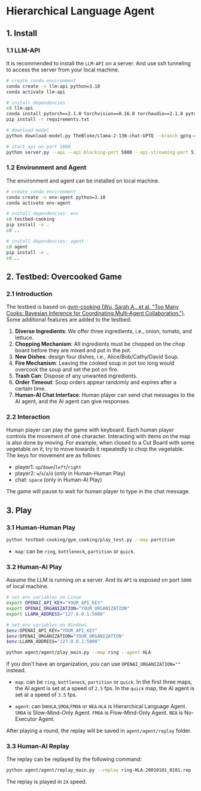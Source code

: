 # Hierarchical Language Agent

## 1. Install

### 1.1 LLM-API

It is recommended to install the `LLM-API` on a server. And use ssh tunneling to access the server from your local machine.

```bash
# create conda environment
conda create -n llm-api python=3.10
conda activate llm-api

# install dependencies
cd llm-api
conda install pytorch==2.1.0 torchvision==0.16.0 torchaudio==2.1.0 pytorch-cuda=11.8 -c pytorch -c nvidia
pip install -r requirements.txt

# download model
python download-model.py TheBloke/Llama-2-13B-chat-GPTQ --branch gptq-4bit-32g-actorder_True

# start api on port 5000
python server.py --api --api-blocking-port 5000 --api-streaming-port 5100 --model TheBloke_Llama-2-13B-chat-GPTQ_gptq-4bit-32g-actorder_True --loader exllama_HF --gpu-split 40,0,0,0 --max_seq_len 4096 --alpha_value 2

```

### 1.2 Environment and Agent

The environment and agent can be installed on local machine.

```bash
# create conda environment
conda create -n env-agent python=3.10
conda activate env-agent

# install dependencies: env
cd testbed-cooking
pip install -e .
cd ..

# install dependencies: agent
cd agent
pip install -e .
cd ..
```

## 2. Testbed: Overcooked Game

### 2.1 Introduction

The testbed is based on [gym-cooking (Wu, Sarah A., et al. "Too Many Cooks: Bayesian Inference for Coordinating Multi‐Agent Collaboration.")](https://github.com/rosewang2008/gym-cooking). Some additional features are added to the testbed:

1. **Diverse Ingredients**: We offer three ingredients, i.e., onion, tomato, and lettuce.
2. **Chopping Mechanism**: All ingredients must be chopped on the chop board before they are mixed and put in the pot.
3. **New Dishes**: design four dishes, i.e., Alice/Bob/Cathy/David Soup.
4. **Fire Mechanism**: Leaving the cooked soup in pot too long would overcook the soup and set the pot on fire.
5. **Trash Can**: Dispose of any unwanted ingredients.
6. **Order Timeout**: Soup orders appear randomly and expires after a certain time.
7. **Human-AI Chat Interface**: Human player can send chat messages to the AI agent, and the AI agent can give responses.

### 2.2 Interaction

Human player can play the game with keyboard. Each human player controls the movement of one character. Interacting with items on the map is also done by moving. For example, when closed to a Cut Board with some vegetable on it, try to move towards it repeatedly to chop the vegetable. The keys for movement are as follows:

- player1: `up`/`down`/`left`/`right`
- player2: `w`/`s`/`a`/`d` (only in Human-Human Play)
- chat: `space` (only in Human-AI Play)

The game will pause to wait for human player to type in the chat message.

## 3. Play

### 3.1 Human-Human Play

```bash
python testbed-cooking/gym_cooking/play_test.py --map partition
```

- `map`: can be `ring`, `bottleneck`, `partition` or `quick`.

### 3.2 Human-AI Play

Assume the LLM is running on a server. And its `API` is exposed on port `5000` of local machine.

```bash
# set env variables on Linux
export OPENAI_API_KEY="YOUR_API_KEY"
export OPENAI_ORGANIZATION="YOUR_ORGANIZATION"
export LLAMA_ADDRESS="127.0.0.1:5000"

# set env variables on Windows
$env:OPENAI_API_KEY="YOUR_API_KEY"
$env:OPENAI_ORGANIZATION="YOUR_ORGANIZATION"
$env:LLAMA_ADDRESS="127.0.0.1:5000"

python agent/agent/play_main.py --map ring --agent HLA
```

If you don't have an organization, you can use `OPENAI_ORGANIZATION=""` instead.

- `map`: can be `ring`, `bottleneck`, `partition` or `quick`. In the first three maps, the AI agent is set at a speed of `2.5` fps. In the `quick` map, the AI agent is set at a speed of `3.5` fps.

- `agent`: can be`HLA`,`SMOA`,`FMOA` or `NEA`.`HLA` is Hierarchical Language Agent. `SMOA` is Slow-Mind-Only Agent. `FMOA` is Flow-Mind-Only Agent. `NEA` is No-Executor Agent.

After playing a round, the replay will be saved in `agent/agent/replay` folder.

### 3.3 Human-AI Replay

The replay can be replayed by the following command:

```bash
python agent/agent/replay_main.py --replay ring-HLA-20010101_0101.rep
```

The replay is played in `2X` speed.
